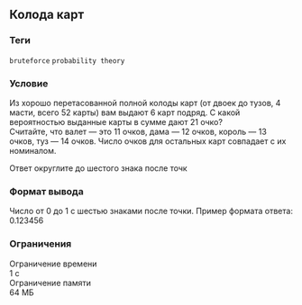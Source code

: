 ## Колода карт

### Теги

`bruteforce` `probability theory`

### Условие

Из хорошо перетасованной полной колоды карт (от двоек до тузов, 4 масти, всего 52 карты) вам выдают 6 карт подряд. С какой вероятностью выданные карты в сумме дают 21 очко?\
Считайте, что валет — это 11 очков, дама — 12 очков, король — 13 очков, туз — 14 очков. Число очков для остальных карт совпадает с их номиналом.

Ответ округлите до шестого знака после точк

### Формат вывода

Число от 0 до 1 с шестью знаками после точки. Пример формата ответа: 0.123456

### Ограничения

Ограничение времени\
1 с\
Ограничение памяти\
64 МБ